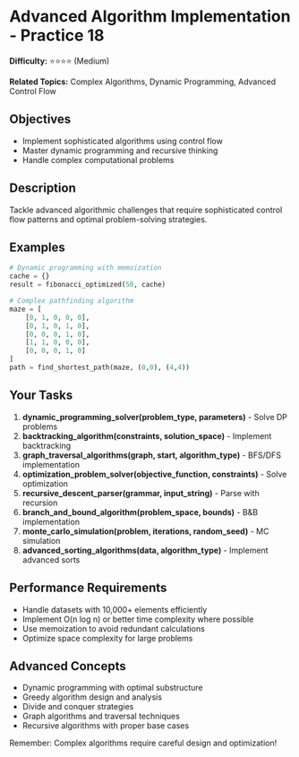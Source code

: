 # Advanced Algorithm Implementation - Practice 18

**Difficulty:** ⭐⭐⭐⭐ (Medium)

**Related Topics:** Complex Algorithms, Dynamic Programming, Advanced Control Flow

## Objectives

- Implement sophisticated algorithms using control flow
- Master dynamic programming and recursive thinking
- Handle complex computational problems

## Description

Tackle advanced algorithmic challenges that require sophisticated control flow patterns and optimal problem-solving strategies.

## Examples

```python
# Dynamic programming with memoization
cache = {}
result = fibonacci_optimized(50, cache)

# Complex pathfinding algorithm
maze = [
    [0, 1, 0, 0, 0],
    [0, 1, 0, 1, 0],
    [0, 0, 0, 1, 0],
    [1, 1, 0, 0, 0],
    [0, 0, 0, 1, 0]
]
path = find_shortest_path(maze, (0,0), (4,4))
```

## Your Tasks

1. **dynamic_programming_solver(problem_type, parameters)** - Solve DP problems
2. **backtracking_algorithm(constraints, solution_space)** - Implement backtracking
3. **graph_traversal_algorithms(graph, start, algorithm_type)** - BFS/DFS implementation
4. **optimization_problem_solver(objective_function, constraints)** - Solve optimization
5. **recursive_descent_parser(grammar, input_string)** - Parse with recursion
6. **branch_and_bound_algorithm(problem_space, bounds)** - B&B implementation
7. **monte_carlo_simulation(problem, iterations, random_seed)** - MC simulation
8. **advanced_sorting_algorithms(data, algorithm_type)** - Implement advanced sorts

## Performance Requirements

- Handle datasets with 10,000+ elements efficiently
- Implement O(n log n) or better time complexity where possible
- Use memoization to avoid redundant calculations
- Optimize space complexity for large problems

## Advanced Concepts

- Dynamic programming with optimal substructure
- Greedy algorithm design and analysis
- Divide and conquer strategies
- Graph algorithms and traversal techniques
- Recursive algorithms with proper base cases

Remember: Complex algorithms require careful design and optimization!